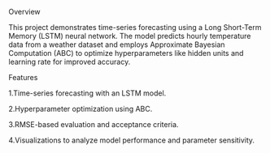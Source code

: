 Overview

This project demonstrates time-series forecasting using a Long Short-Term Memory (LSTM) neural network. The model predicts hourly temperature data from a weather dataset and employs Approximate Bayesian Computation (ABC) to optimize hyperparameters like hidden units and learning rate for improved accuracy.

Features

1.Time-series forecasting with an LSTM model.

2.Hyperparameter optimization using ABC.

3.RMSE-based evaluation and acceptance criteria.

4.Visualizations to analyze model performance and parameter sensitivity.
